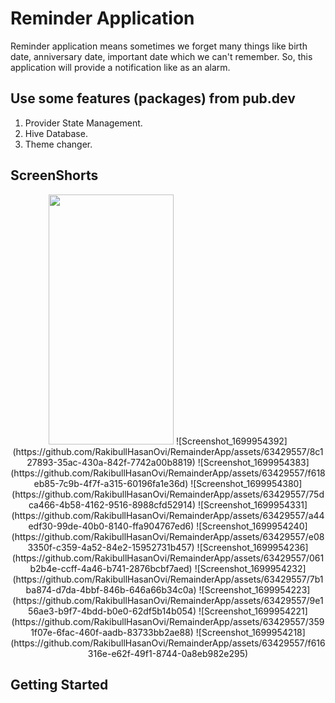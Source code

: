 # Reminder Application

Reminder application means sometimes we forget many things like birth date, anniversary date, important date which we can't remember. So, this application will provide a notification like as an alarm.

## Use some features (packages) from pub.dev

1. Provider State Management.
2. Hive Database.
3. Theme changer.

## ScreenShorts 
<p align = center>
<img src="![Screenshot_1699954395](https://github.com/RakibullHasanOvi/RemainderApp/assets/63429557/537387d0-ea8a-4517-9bdb-1d907f03df4b)" width="200" height ="400"/>
![Screenshot_1699954392](https://github.com/RakibullHasanOvi/RemainderApp/assets/63429557/8c127893-35ac-430a-842f-7742a00b8819)
![Screenshot_1699954383](https://github.com/RakibullHasanOvi/RemainderApp/assets/63429557/f618eb85-7c9b-4f7f-a315-60196fa1e36d)
![Screenshot_1699954380](https://github.com/RakibullHasanOvi/RemainderApp/assets/63429557/75dca466-4b58-4162-9516-8988cfd52914)
![Screenshot_1699954331](https://github.com/RakibullHasanOvi/RemainderApp/assets/63429557/a44edf30-99de-40b0-8140-ffa904767ed6)
![Screenshot_1699954240](https://github.com/RakibullHasanOvi/RemainderApp/assets/63429557/e083350f-c359-4a52-84e2-15952731b457)
![Screenshot_1699954236](https://github.com/RakibullHasanOvi/RemainderApp/assets/63429557/061b2b4e-ccff-4a46-b741-2876bcbf7aed)
![Screenshot_1699954232](https://github.com/RakibullHasanOvi/RemainderApp/assets/63429557/7b1ba874-d7da-4bbf-846b-646a66b34c0a)
![Screenshot_1699954223](https://github.com/RakibullHasanOvi/RemainderApp/assets/63429557/9e156ae3-b9f7-4bdd-b0e0-62df5b14b054)
![Screenshot_1699954221](https://github.com/RakibullHasanOvi/RemainderApp/assets/63429557/3591f07e-6fac-460f-aadb-83733bb2ae88)
![Screenshot_1699954218](https://github.com/RakibullHasanOvi/RemainderApp/assets/63429557/f616316e-e62f-49f1-8744-0a8eb982e295)
</p>

## Getting Started
